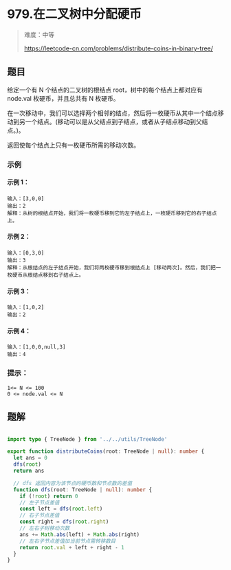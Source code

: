 # 979.在二叉树中分配硬币

> 难度：中等
>
> https://leetcode-cn.com/problems/distribute-coins-in-binary-tree/

## 题目

给定一个有 N 个结点的二叉树的根结点 root，树中的每个结点上都对应有 node.val 枚硬币，并且总共有 N 枚硬币。

在一次移动中，我们可以选择两个相邻的结点，然后将一枚硬币从其中一个结点移动到另一个结点。(移动可以是从父结点到子结点，或者从子结点移动到父结点。)。

返回使每个结点上只有一枚硬币所需的移动次数。

### 示例

#### 示例 1：

```
输入：[3,0,0]
输出：2
解释：从树的根结点开始，我们将一枚硬币移到它的左子结点上，一枚硬币移到它的右子结点上。
```

#### 示例 2：

```
输入：[0,3,0]
输出：3
解释：从根结点的左子结点开始，我们将两枚硬币移到根结点上 [移动两次]。然后，我们把一枚硬币从根结点移到右子结点上。
```

#### 示例 3：

```
输入：[1,0,2]
输出：2
```

#### 示例 4：

```
输入：[1,0,0,null,3]
输出：4
```

### 提示：

```
1<= N <= 100
0 <= node.val <= N
```

## 题解

```typescript

import type { TreeNode } from '../../utils/TreeNode'

export function distributeCoins(root: TreeNode | null): number {
  let ans = 0
  dfs(root)
  return ans

  // dfs 返回内容为该节点的硬币数和节点数的差值
  function dfs(root: TreeNode | null): number {
    if (!root) return 0
    // 左子节点差值
    const left = dfs(root.left)
    // 右子节点差值
    const right = dfs(root.right)
    // 左右子树移动次数
    ans += Math.abs(left) + Math.abs(right)
    // 左右子节点差值加当前节点需转移数目
    return root.val + left + right - 1
  }
}
```
